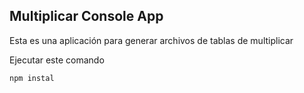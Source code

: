 ## Multiplicar Console App

Esta es una aplicación para generar archivos de tablas de multiplicar

Ejecutar este comando

```
npm instal
```
